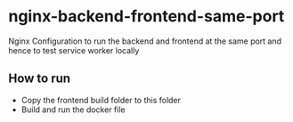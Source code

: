 # nginx-backend-frontend-same-port
Nginx Configuration to run the backend and frontend at the same port and hence to test service worker locally

## How to run
* Copy the frontend build folder to this folder
* Build and run the docker file
